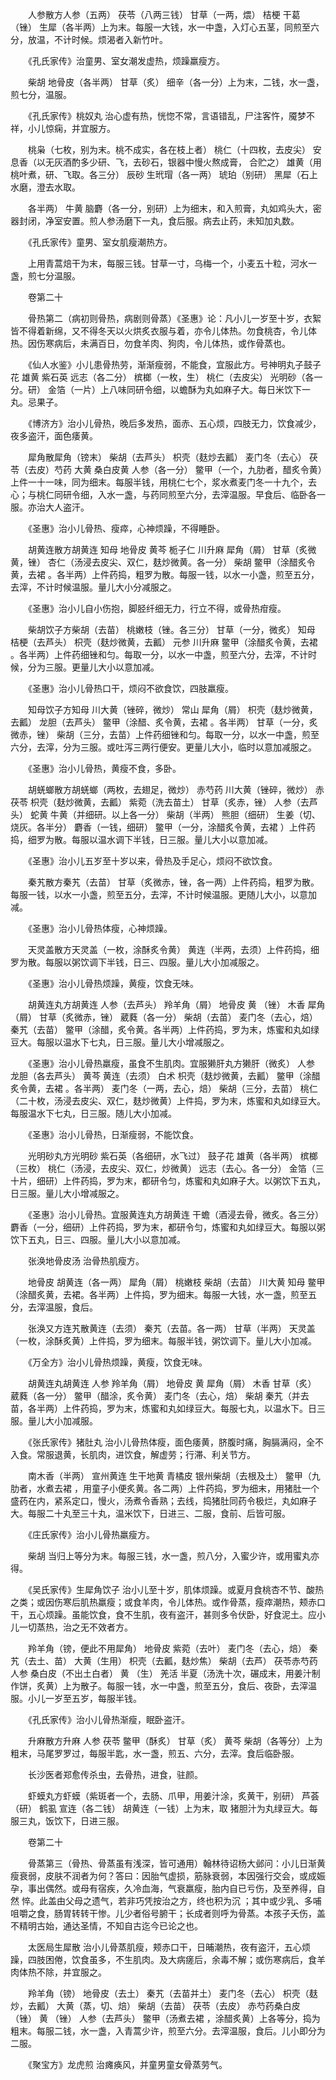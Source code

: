 <!-- { "loadSidebar": true } -->
　　人参散方人参（五两） 茯苓（八两三钱） 甘草（一两，煨） 桔梗 干葛（锉） 生犀（各半两）上为末。每服一大钱，水一中盏，入灯心五茎，同煎至六分，放温，不计时候。烦渴者入新竹叶。

　　《孔氏家传》治童男、室女潮发虚热，烦躁羸瘦方。

　　柴胡 地骨皮（各半两） 甘草（炙） 细辛（各一分）上为末，二钱，水一盏，煎七分，温服。

　　《孔氏家传》桃奴丸 治心虚有热，恍惚不常，言语错乱，尸注客忤，魇梦不祥，小儿惊痫，并宜服方。

　　桃枭（七枚，别为末。桃不成实，各在枝上者） 桃仁（十四枚，去皮尖） 安息香（以无灰酒酌多少研、飞，去砂石，银器中慢火熬成膏， 合贮之） 雄黄（用桃叶煮，研、飞取。各三分） 辰砂 生玳瑁（各一两） 琥珀（别研） 黑犀（石上水磨，澄去水取。

　　各半两） 牛黄 脑麝（各一分，别研）上为细末，和入煎膏，丸如鸡头大，密器封闭，净室安置。煎人参汤磨下一丸，食后服。病去止药，未知加丸数。

　　《孔氏家传》童男、室女肌瘦潮热方。

　　上用青蒿焙干为末，每服三钱。甘草一寸，乌梅一个，小麦五十粒，河水一盏，煎七分温服。

　　卷第二十

　　骨热第二（病初则骨热，病剧则骨蒸）《圣惠》论：凡小儿一岁至十岁，衣絮皆不得着新绵，又不得冬天以火烘炙衣服与着，亦令儿体热。勿食桃杏，令儿体热。因伤寒病后，未满百日，勿食羊肉、狗肉，令儿体热，或作骨蒸也。

　　《仙人水鉴》小儿患骨热劳，渐渐瘦弱，不能食，宜服此方。号神明丸子鼓子花 雄黄 紫石英 远志（各二分） 槟榔（一枚，生） 桃仁（去皮尖） 光明砂（各一分。研） 金箔（一片）上八味同研令细，以蟾酥为丸如麻子大。每日米饮下一丸。忌果子。

　　《博济方》治小儿骨热，晚后多发热，面赤、五心烦，四肢无力，饮食减少，夜多盗汗，面色痿黄。

　　犀角散犀角（镑末） 柴胡（去芦头） 枳壳（麸炒去瓤） 麦门冬（去心） 茯苓（去皮）芍药 大黄 桑白皮黄 人参（各一分） 鳖甲（一个，九肋者，醋炙令黄）上件一十一味，同为细末。每服半钱，用桃仁七个，浆水煮麦门冬一十九个，去心；与桃仁同研令细，入水一盏，与药同煎至六分，去滓温服。早食后、临卧各一服。亦治大人盗汗。

　　《圣惠》治小儿骨热、瘦瘁，心神烦躁，不得睡卧。

　　胡黄连散方胡黄连 知母 地骨皮 黄芩 栀子仁 川升麻 犀角（屑） 甘草（炙微黄，锉） 杏仁（汤浸去皮尖、双仁，麸炒微黄。各一分） 柴胡 鳖甲（涂醋炙令黄，去裙 。各半两）上件药捣，粗罗为散。每服一钱，以水一小盏，煎至五分，去滓，不计时候温服。量儿大小分减服之。

　　《圣惠》治小儿自小伤抱，脚胫纤细无力，行立不得，或骨热疳瘦。

　　柴胡饮子方柴胡（去苗） 桃嫩枝（锉。各三分） 甘草（一分，微炙） 知母 桔梗（去芦头） 枳壳（麸炒微黄，去瓤） 元参 川升麻 鳖甲（涂醋炙令黄，去裙 。各半两）上件药细锉和匀。每取一分，以水一中盏，煎至六分，去滓，不计时候，分为三服。更量儿大小以意加减。

　　《圣惠》治小儿骨热口干，烦闷不欲食饮，四肢羸瘦。

　　知母饮子方知母 川大黄（锉碎，微炒） 常山 犀角（屑） 枳壳（麸炒微黄，去瓤） 龙胆（去芦头） 鳖甲（涂醋、炙令黄，去裙 。各半两） 甘草（一分，炙微赤，锉） 柴胡（三分，去苗）上件药细锉和匀。每取一分，以水一中盏，煎至六分，去滓，分为三服。或吐泻三两行便安。更量儿大小，临时以意加减服之。

　　《圣惠》治小儿骨热，黄瘦不食，多卧。

　　胡蜣螂散方胡蜣螂（两枚，去翅足，微炒） 赤芍药 川大黄（锉碎，微炒） 赤茯苓 枳壳（麸炒微黄，去瓤） 紫菀（洗去苗土） 甘草（炙赤，锉） 人参（去芦头） 蛇黄 牛黄（并细研。以上各一分） 柴胡（半两） 熊胆（细研） 生姜（切、烧灰。各半分） 麝香（一钱，细研） 鳖甲（一分，涂醋炙令黄，去裙 ）上件药捣，细罗为散。每服以温水调下半钱，日三服。量儿大小以意加减。

　　《圣惠》治小儿五岁至十岁以来，骨热及手足心，烦闷不欲饮食。

　　秦艽散方秦艽（去苗） 甘草（炙微赤，锉，各一两）上件药捣，粗罗为散。每服一钱，以水一小盏，煎至五分，去滓，不计时候温服。更随儿大小，以意加减。

　　《圣惠》治小儿骨热体瘦，心神烦躁。

　　天灵盖散方天灵盖（一枚，涂酥炙令黄） 黄连（半两，去须）上件药捣，细罗为散。每服以粥饮调下半钱，日三、四服。量儿大小加减服之。

　　《圣惠》治小儿骨热烦躁，黄瘦，饮食无味。

　　胡黄连丸方胡黄连 人参（去芦头） 羚羊角（屑） 地骨皮 黄 （锉） 木香 犀角（屑） 甘草（炙微赤，锉） 葳蕤（各一分） 柴胡（去苗） 麦门冬（去心，焙） 秦艽（去苗） 鳖甲（涂醋，炙令黄。各半两）上件药捣，罗为末，炼蜜和丸如绿豆大。每服以温水下七丸，日三服。量儿大小增减服之。

　　《圣惠》治小儿骨热羸瘦，虽食不生肌肉。宜服獭肝丸方獭肝（微炙） 人参 龙胆（各去芦头） 黄芩 黄连（去须） 白术 枳壳（麸炒微黄，去瓤） 鳖甲（涂醋炙令黄，去裙 。各半两） 麦门冬（一两，去心，焙） 柴胡（三分，去苗） 桃仁（二十枚，汤浸去皮尖、双仁，麸炒微黄）上件捣，罗为末，炼蜜和丸如绿豆大。每服温水下七丸，日三服。随儿大小加减。

　　《圣惠》治小儿骨热，日渐瘦弱，不能饮食。

　　光明砂丸方光明砂 紫石英（各细研，水飞过） 鼓子花 雄黄（各半两） 槟榔（三枚） 桃仁（汤浸，去皮尖、双仁，炒微黄） 远志（去心。各一分） 金箔（三十片，细研）上件药捣，罗为末，都研令匀，炼蜜和丸如麻子大。以粥饮下五丸，日三服。量儿大小增减服之。

　　《圣惠》治小儿骨热。宜服黄连丸方胡黄连 干蟾（酒浸去骨，微炙。各三分） 麝香（一分，细研）上件药捣，罗为末，都研令匀，炼蜜和丸如绿豆大。每服以粥饮下五丸，日三、四服。量儿大小以意加减。

　　张涣地骨皮汤 治骨热肌瘦方。

　　地骨皮 胡黄连（各一两） 犀角（屑） 桃嫩枝 柴胡（去苗） 川大黄 知母 鳖甲（涂醋炙黄，去裙。各半两）上件捣，罗为细末。每服一大钱，水一盏，煎至五分，去滓温服，食后。

　　张涣又方连艽散黄连（去须） 秦艽（去苗。各一两） 甘草（半两） 天灵盖（一枚，涂酥炙黄）上件捣，罗为细末。每服半钱，粥饮调下。量儿大小加减。

　　《万全方》治小儿骨热烦躁，黄瘦，饮食无味。

　　胡黄连丸胡黄连 人参 羚羊角（屑） 地骨皮 黄 犀角（屑） 木香 甘草（炙） 葳蕤（各一分） 鳖甲（醋涂，炙令黄） 麦门冬（去心，焙） 柴胡 秦艽（并去苗，各半两）上件药捣，罗为末，炼蜜和丸如绿豆大。每服七丸，以温水下。日三服。量儿大小加减服。

　　《张氏家传》猪肚丸 治小儿骨热体瘦，面色痿黄，脐腹时痛，胸膈满闷，全不入食。常服退黄，长肌肉，进饮食，解虚劳；行滞、利关节方。

　　南木香（半两） 宣州黄连 生干地黄 青橘皮 银州柴胡（去根及土） 鳖甲（九肋者，水煮去裙 ，用童子小便炙黄。各二两）上件药捣，罗为细末，用猪肚一个盛药在内，紧系定口，慢火，汤煮令香熟；去线，捣猪肚同药令极烂，丸如麻子大。每服二十丸至三十丸，温米饮下，日进三、二服，食前、后皆可服。

　　《庄氏家传》治小儿骨热羸瘦方。

　　柴胡 当归上等分为末。每服三钱，水一盏，煎八分，入蜜少许，或用蜜丸亦得。

　　《吴氏家传》生犀角饮子 治小儿至十岁，肌体烦躁。或夏月食桃杏不节、酸热之类；或因伤寒后肌热羸瘦；或食羊肉，令儿体热。或作骨蒸，瘦瘁潮热，颊赤口干，五心烦躁。虽能饮食，食不生肌，夜有盗汗，甚则多令伏卧，好食泥土。应小儿一切蒸热，治之无不效者方。

　　羚羊角（镑，便此不用犀角） 地骨皮 紫菀（去叶） 麦门冬（去心，焙） 秦艽（去土、苗） 大黄（生用） 枳壳（去瓤，麸炒焦） 柴胡（去芦） 茯苓赤芍药 人参 桑白皮（不出土白者） 黄 （生） 羌活 半夏（汤洗十次，碾成末，用姜汁制作饼，炙黄）上为散子。每服一钱，水一中盏，煎至五分，食后、夜卧，去滓温服。小儿一岁至五岁，每服半钱。

　　《孔氏家传》治小儿骨热渐瘦，眠卧盗汗。

　　升麻散方升麻 人参 茯苓 鳖甲（酥炙） 甘草（炙） 黄芩 柴胡（各等分）上为粗末，马尾罗罗过，每服半匙，水一盏，煎五、六分，去滓。食后临卧服。

　　长沙医者郑愈传杀虫，去骨热，进食，驻颜。

　　虾蟆丸方虾蟆（紫斑者一个，去肠、爪甲，用姜汁涂，炙黄干，别研） 芦荟（研） 鹤虱 宣连（各二钱） 胡黄连（一钱）上为末，取 猪胆汁为丸绿豆大。每服三丸，饭饮下，日进三服。

　　卷第二十

　　骨蒸第三（骨热、骨蒸虽有浅深，皆可通用）翰林待诏杨大邺问：小儿日渐黄瘦衰弱，皮肤不润者为何？答曰：因胎气虚损，筋脉衰弱，本因强行交会，或成娠孕，事出偶然。或母有宿疾，久冷血海，气衰羸瘦，胎内自已亏伤，及至养得，自然 悴。此盖由父母之遗气，若非巧凭按治之方，终也积为沉 ；其中或少乳、多哺咀嚼之食，肠胃转转干惨。儿少者俗号腑干；长成者则呼为骨蒸。本孩子夭伤，盖不精明古始，通达圣情，不知自古迄今已论之也。

　　太医局生犀散 治小儿骨蒸肌瘦，颊赤口干，日晡潮热，夜有盗汗，五心烦躁，四肢困倦，饮食虽多，不生肌肉。及大病瘥后，余毒不解；或伤寒病后，食羊肉体热不除，并宜服之。

　　羚羊角（镑） 地骨皮（去土） 秦艽（去苗并土） 麦门冬（去心） 枳壳（麸炒，去瓤） 大黄（蒸，切、焙） 柴胡（去苗） 茯苓（去皮） 赤芍药桑白皮（锉） 黄 （锉） 人参（去芦头） 鳖甲（汤煮去裙 ，涂醋炙黄）上各等分，捣为粗末。每服二钱，水一盏，入青蒿少许，煎至六分。去滓温服，食后。儿小即分为二服。

　　《聚宝方》龙虎煎 治瘫痪风，并童男童女骨蒸劳气。

